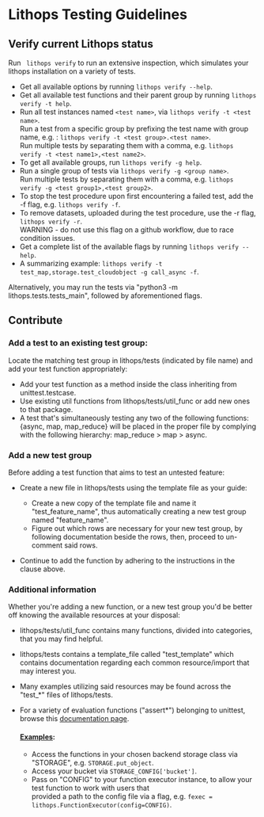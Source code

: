 # Lithops Testing Guidelines

## Verify current Lithops status

Run ` lithops verify` to run an extensive inspection, which simulates your lithops installation on a variety of tests.

 - Get all available options by running `lithops verify --help`.
 - Get all available test functions and their parent group by running `lithops verify -t help`. 
 - Run all test instances named `<test name>`, via `lithops verify -t <test name>`.
   <br/> Run a test from a specific group by prefixing the test name with group name, e.g. : `lithops verify -t <test group>.<test name>`.
   <br/> Run multiple tests by separating them with a comma, e.g. `lithops verify -t <test name1>,<test name2>`.
 - To get all available groups, run `lithops verify -g help`.
 - Run a single group of tests via `lithops verify -g <group name>`.
    <br/> Run multiple tests by separating them with a comma, e.g. `lithops verify -g <test group1>,<test group2>`.
 - To stop the test procedure upon first encountering a failed test, add the -f flag, e.g. `lithops verify -f`.
 - To remove datasets, uploaded during the test procedure, use the -r flag,  `lithops verify -r`.
   <br/> WARNING - do not use this flag on a github workflow, due to race condition issues. 
 - Get a complete list of the available flags by running `lithops verify --help`.
 - A summarizing example:  `lithops verify -t test_map,storage.test_cloudobject -g call_async -f`.
   
Alternatively, you may run the tests via "python3 -m lithops.tests.tests_main", followed by aforementioned flags.   

## Contribute

### Add a test to an existing test group:

Locate the matching test group in lithops/tests (indicated by file name) and add your test function appropriately:
 - Add your test function as a method inside the class inheriting from unittest.testcase. 
 - Use existing util functions from lithops/tests/util_func or add new ones to that package. 
 - A test that's simultaneously testing any two of the following functions: {async, map, map_reduce} 
   will be placed in the proper file by complying with the following hierarchy: map_reduce > map > async.

### Add a new test group

Before adding a test function that aims to test an untested feature:  
 - Create a new file in lithops/tests using the template file as your guide:
    - Create a new copy of the template file and name it "test_feature_name", thus automatically creating a new test group named "feature_name". 
    - Figure out which rows are necessary for your new test group, by following documentation 
      beside the rows, then, proceed to un-comment said rows.
      
 - Continue to add the function by adhering to the instructions in the clause above.


### Additional information

Whether you're adding a new function, or a new test group you'd be better off knowing the available resources at your disposal:

 - lithops/tests/util_func contains many functions, divided into categories, that you may find helpful.
 - lithops/tests contains a template_file called "test_template" which contains documentation regarding each 
   common resource/import that may interest you.
 - Many examples utilizing said resources may be found across the "test_*" files of lithops/tests.
 - For a variety of evaluation functions ("assert*") belonging to unittest, browse this [documentation page](https://docs.python.org/3.7/library/unittest.html#module-unittest).

   #### <ins>Examples</ins>:
    - Access the functions in your chosen backend storage class via "STORAGE", e.g. `STORAGE.put_object`.
    - Access your bucket via `STORAGE_CONFIG['bucket']`.
    - Pass on "CONFIG" to your function executor instance, to allow your test function to work with users that
      </br> provided a path to the config file via a flag, e.g. `fexec = lithops.FunctionExecutor(config=CONFIG)`. 
      